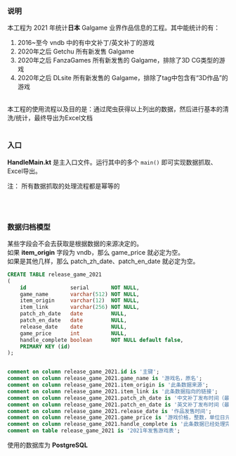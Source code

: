 ### 说明

本工程为 2021 年统计**日本** Galgame 业界作品信息的工程。其中能统计的有：

1. 2016~至今 vndb 中的有中文补丁/英文补丁的游戏
2. 2020年之后 Getchu 所有新发售 Galgame
3. 2020年之后 FanzaGames 所有新发售的 Galgame，排除了3D CG类型的游戏
4. 2020年之后 DLsite 所有新发售的 Galgame，排除了tag中包含有“3D作品”的游戏

<br/>
本工程的使用流程以及目的是：通过爬虫获得以上列出的数据，然后进行基本的清洗/统计，最终导出为Excel文档

<br/>
<br/>

### 入口

**HandleMain.kt** 是主入口文件。运行其中的多个 `main()` 即可实现数据抓取、Excel导出。

注： 所有数据抓取的处理流程都是幂等的

<br/>
<br/>

### 数据归档模型

某些字段会不会去获取是根据数据的来源决定的。  
如果 **item_origin** 字段为 vndb，那么 game_price 就必定为空。  
如果是其他几样，那么 patch_zh_date、patch_en_date 就必定为空。

```sql
CREATE TABLE release_game_2021
(
    id              serial       NOT NULL,
    game_name       varchar(512) NOT NULL,
    item_origin     varchar(12)  NOT NULL,
    item_link       varchar(256) NOT NULL,
    patch_zh_date   date         NULL,
    patch_en_date   date         NULL,
    release_date    date         NULL,
    game_price      int          NULL,
    handle_complete boolean      NOT NULL default false,
    PRIMARY KEY (id)
);


comment on column release_game_2021.id is '主键';
comment on column release_game_2021.game_name is '游戏名，原名';
comment on column release_game_2021.item_origin is '此条数据来源';
comment on column release_game_2021.item_link is '此条数据指向的链接';
comment on column release_game_2021.patch_zh_date is '中文补丁发布时间（最新的）';
comment on column release_game_2021.patch_en_date is '英文补丁发布时间（最新的）';
comment on column release_game_2021.release_date is '作品发售时间';
comment on column release_game_2021.game_price is '游戏价格，整数，单位日元。';
comment on column release_game_2021.handle_complete is '此条数据已经处理完成，该填充的都填充了';
comment on table release_game_2021 is '2021年发售游戏表';
```

使用的数据库为 **PostgreSQL**


<br/>
<br/>